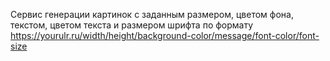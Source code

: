 Сервис генерации картинок c заданным размером, цветом фона, текстом, цветом текста и размером шрифта по формату
https://yourulr.ru/width/height/background-color/message/font-color/font-size 